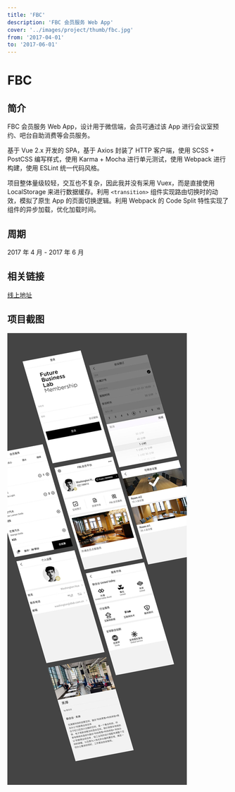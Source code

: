 ```yaml
---
title: 'FBC'
description: 'FBC 会员服务 Web App'
cover: '../images/project/thumb/fbc.jpg'
from: '2017-04-01'
to: '2017-06-01'
---
```


# FBC

## 简介

FBC 会员服务 Web App，设计用于微信端，会员可通过该 App 进行会议室预约、吧台自助消费等会员服务。

基于 Vue 2.x 开发的 SPA，基于 Axios 封装了 HTTP 客户端，使用 SCSS + PostCSS 编写样式，使用 Karma + Mocha 进行单元测试，使用 Webpack 进行构建，使用 ESLint 统一代码风格。

项目整体量级较轻，交互也不复杂，因此我并没有采用 Vuex，而是直接使用 LocalStorage 来进行数据缓存。利用 `<transition>` 组件实现路由切换时的动效，模拟了原生 App 的页面切换逻辑。利用 Webpack 的 Code Split 特性实现了组件的异步加载，优化加载时间。

## 周期

2017 年 4 月 - 2017 年 6 月

## 相关链接

<a target="_blank" href="http://app.futurebusinesslab.com/wap">线上地址</a>


## 项目截图
![项目截图](../images/project/fbc/screenshot.jpg)